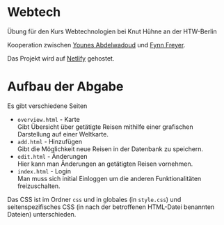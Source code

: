 # Webtech
Übung für den Kurs Webtechnologien bei Knut Hühne an der HTW-Berlin

Kooperation zwischen [Younes Abdelwadoud](https://github.com/Lechiffre2110) und [Fynn Freyer](https://github.com/FynnFreyer).

Das Projekt wird auf [Netlify](https://htw-berlin-webtech-freyer-abdelwadoud.netlify.app) gehostet.

# Aufbau der Abgabe

Es gibt verschiedene Seiten
- `overview.html` - Karte  
    Gibt Übersicht über getätigte Reisen mithilfe einer grafischen Darstellung auf einer Weltkarte.
- `add.html` - Hinzufügen  
    Gibt die Möglichkeit neue Reisen in der Datenbank zu speichern.
- `edit.html` - Änderungen  
    Hier kann man Änderungen an getätigten Reisen vornehmen.  
- `index.html` - Login  
    Man muss sich initial Einloggen um die anderen Funktionalitäten freizuschalten.

Das CSS ist im Ordner `css` und in globales (in `style.css`) 
und seitenspezifisches CSS (in nach der betroffenen HTML-Datei benannten Dateien) unterschieden.
